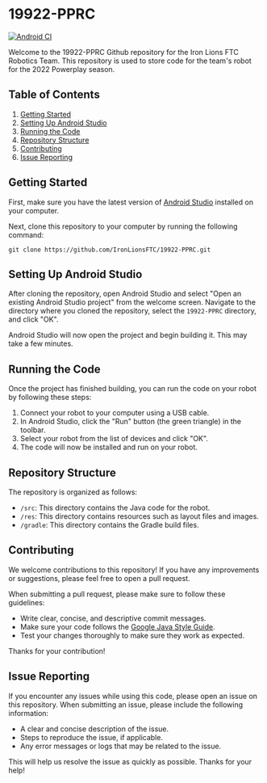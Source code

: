 # 19922-PPRC

[![Android CI](https://github.com/rh-robotics/19922-PPRC/actions/workflows/android.yml/badge.svg)](https://github.com/rh-robotics/19922-PPRC/actions/workflows/android.yml)

Welcome to the 19922-PPRC Github repository for the Iron Lions FTC Robotics Team. This repository is used to store code for the team's robot for the 2022 Powerplay season.

## Table of Contents

1. [Getting Started](#getting-started)
2. [Setting Up Android Studio](#setting-up-android-studio)
3. [Running the Code](#running-the-code)
4. [Repository Structure](#repository-structure)
5. [Contributing](#contributing)
6. [Issue Reporting](#issue-reporting)

## Getting Started

First, make sure you have the latest version of [Android Studio](https://developer.android.com/studio/) installed on your computer.

Next, clone this repository to your computer by running the following command:
```
git clone https://github.com/IronLionsFTC/19922-PPRC.git
```

## Setting Up Android Studio

After cloning the repository, open Android Studio and select "Open an existing Android Studio project" from the welcome screen. Navigate to the directory where you cloned the repository, select the `19922-PPRC` directory, and click "OK".

Android Studio will now open the project and begin building it. This may take a few minutes.

## Running the Code

Once the project has finished building, you can run the code on your robot by following these steps:

1. Connect your robot to your computer using a USB cable.
2. In Android Studio, click the "Run" button (the green triangle) in the toolbar.
3. Select your robot from the list of devices and click "OK".
4. The code will now be installed and run on your robot.

## Repository Structure

The repository is organized as follows:

- `/src`: This directory contains the Java code for the robot.
- `/res`: This directory contains resources such as layout files and images.
- `/gradle`: This directory contains the Gradle build files.

## Contributing

We welcome contributions to this repository! If you have any improvements or suggestions, please feel free to open a pull request.

When submitting a pull request, please make sure to follow these guidelines:

- Write clear, concise, and descriptive commit messages.
- Make sure your code follows the [Google Java Style Guide](https://google.github.io/styleguide/javaguide.html).
- Test your changes thoroughly to make sure they work as expected.

Thanks for your contribution!

## Issue Reporting

If you encounter any issues while using this code, please open an issue on this repository. When submitting an issue, please include the following information:

- A clear and concise description of the issue.
- Steps to reproduce the issue, if applicable.
- Any error messages or logs that may be related to the issue.

This will help us resolve the issue as quickly as possible. Thanks for your help!